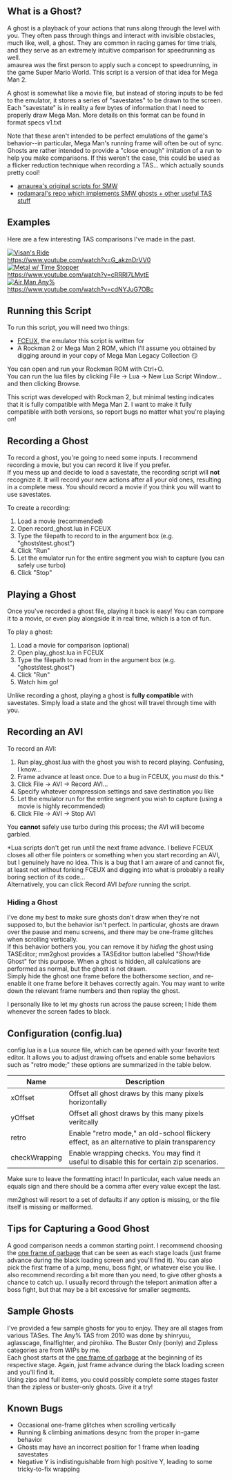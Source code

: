## What is a Ghost?

A ghost is a playback of your actions that runs along through the level with you. They often pass through things
and interact with invisible obstacles, much like, well, a ghost. They are common in racing games for time trials,
and they serve as an extremely intuitive comparison for speedrunning as well.  
amaurea  was the first person to apply such a concept to speedrunning, in the game Super Mario World. This script is a version
of that idea for Mega Man 2.

A ghost is somewhat like a movie file, but instead of storing inputs to be fed to the emulator, it stores a series of
"savestates" to be drawn to the screen. Each "savestate" is in reality a few bytes of information that I need to properly
draw Mega Man. More details on this format can be found in format specs v1.txt

Note that these aren't intended to be perfect emulations of the game's behavior--in particular, Mega Man's running frame
will often be out of sync. Ghosts are rather intended to provide a "close enough" imitation of a run to help you make
comparisons. If this weren't the case, this could be used as a flicker reduction technique when recording a TAS...
which actually sounds pretty cool!

- [amaurea's original scripts for SMW](http://tasvideos.org/forum/viewtopic.php?p=219824&highlight=#219824)
- [rodamaral's repo which implements SMW ghosts + other useful TAS stuff](https://github.com/rodamaral/smw-tas)  

## Examples

Here are a few interesting TAS comparisons I've made in the past.

[![Visan's Ride](https://img.youtube.com/vi/G_akznDrVV0/0.jpg)](https://www.youtube.com/watch?v=G_akznDrVV0)  
https://www.youtube.com/watch?v=G_akznDrVV0  
[![Metal w/ Time Stopper](https://img.youtube.com/vi/cRRRI7LMytE/0.jpg)](https://www.youtube.com/watch?v=cRRRI7LMytE)  
https://www.youtube.com/watch?v=cRRRI7LMytE  
[![Air Man Any%](https://img.youtube.com/vi/cdNYJuG7OBc/0.jpg)](https://www.youtube.com/watch?v=cdNYJuG7OBc)  
https://www.youtube.com/watch?v=cdNYJuG7OBc  

## Running this Script

To run this script, you will need two things:
- [FCEUX](http://www.fceux.com/web/home.html), the emulator this script is written for
- A Rockman 2 or Mega Man 2 ROM, which I'll assume you obtained by digging around in your copy of Mega Man Legacy Collection 😏

You can open and run your Rockman ROM with Ctrl+O.  
You can run the lua files by clicking File -> Lua -> New Lua Script Window... and then clicking Browse.

This script was developed with Rockman 2, but minimal testing indicates that it is fully compatible with Mega Man 2. I want to make it fully compatible with both versions, so report bugs no matter what you're playing on!


## Recording a Ghost

To record a ghost, you're going to need some inputs. I recommend recording a movie, but you can record it live if you prefer.  
If you mess up and decide to load a savestate, the recording script will **not** recognize it. It will record your new actions
after all your old ones, resulting in a complete mess. You should record a movie if you think you will want to use savestates.

To create a recording:
  1. Load a movie (recommended)
  2. Open record_ghost.lua in FCEUX
  3. Type the filepath to record to in the argument box (e.g. "ghosts\test.ghost")
  4. Click "Run"
  5. Let the emulator run for the entire segment you wish to capture (you can safely use turbo)
  6. Click "Stop"  
  
  
## Playing a Ghost

Once you've recorded a ghost file, playing it back is easy! You can compare it to a movie, or even play alongside it in
real time, which is a ton of fun.

To play a ghost:
  1. Load a movie for comparison (optional)
  2. Open play_ghost.lua in FCEUX
  3. Type the filepath to read from in the argument box (e.g. "ghosts\test.ghost")
  4. Click "Run"
  5. Watch him go!
  
Unlike recording a ghost, playing a ghost is **fully compatible** with savestates. Simply load a state and the ghost will travel through time with you.


## Recording an AVI

To record an AVI:
  1. Run play_ghost.lua with the ghost you wish to record playing. Confusing, I know...
  2. Frame advance at least once. Due to a bug in FCEUX, you *must* do this.\*
  3. Click File -> AVI -> Record AVI...
  4. Specify whatever compression settings and save destination you like 
  5. Let the emulator run for the entire segment you wish to capture (using a movie is highly recommended)
  6. Click File -> AVI -> Stop AVI
  
You **cannot** safely use turbo during this process; the AVI will become garbled.

\*Lua scripts don't get run until the next frame advance. I believe FCEUX closes all other file pointers or something when you start recording an AVI, but I genuinely have no idea. This is a bug that I am aware of and cannot fix, at least not without forking FCEUX and digging into what is probably a really boring section of its code...  
Alternatively, you can click Record AVI *before* running the script.


### Hiding a Ghost

I've done my best to make sure ghosts don't draw when they're not supposed to, but the behavior isn't perfect. In particular, ghosts are drawn over the pause and menu screens, and there may be one-frame glitches when scrolling vertically.  
If this behavior bothers you, you can remove it by *hiding* the ghost using TASEditor; mm2ghost provides a TASEditor button labelled "Show/Hide Ghost" for this purpose. When a ghost is hidden, all calulcations are performed as normal, but the ghost is not drawn.  
Simply hide the ghost one frame before the bothersome section, and re-enable it one frame before it behaves correctly again. You may want to write down the relevant frame numbers and then replay the ghost.

I personally like to let my ghosts run across the pause screen; I hide them whenever the screen fades to black.


## Configuration (config.lua)

config.lua is a Lua source file, which can be opened with your favorite text editor. It allows you to adjust drawing offsets and enable some behaviors such as "retro mode;" these options are summarized in the table below.

|Name         |Description|
|-------------|---|  
|xOffset      |Offset all ghost draws by this many pixels horizontally|  
|yOffset      |Offset all ghost draws by this many pixels veritcally|  
|retro        |Enable "retro mode," an old-school flickery effect, as an alternative to plain transparency|
|checkWrapping|Enable wrapping checks. You may find it useful to disable this for certain zip scenarios.|

Make sure to leave the formatting intact! In particular, each value needs an equals sign and there should be a comma after every value except the last.

mm2ghost will resort to a set of defaults if any option is missing, or the file itself is missing or malformed.


## Tips for Capturing a Good Ghost

A good comparison needs a common starting point. I recommend choosing the [one frame of garbage](https://cdn.discordapp.com/attachments/404188813359972352/552398101973958686/Rockman_2_-_Dr._Wily_no_Nazo_Japan-132.png) that can be seen as each
stage loads (just frame advance during the black loading screen and you'll find it). You can also pick the first frame of a jump, menu, boss fight, or whatever else you like. I also recommend recording
a bit more than you need, to give other ghosts a chance to catch up. I usually record through the teleport animation after
a boss fight, but that may be a bit excessive for smaller segments.


## Sample Ghosts

I've provided a few sample ghosts for you to enjoy. They are all stages from various TASes. The Any% TAS from 2010 was done by
shinryuu, aglasscage, finalfighter, and pirohiko. The Buster Only (bonly) and Zipless categories are from WIPs by me.  
Each ghost starts at the [one frame of garbage](https://cdn.discordapp.com/attachments/404188813359972352/552398101973958686/Rockman_2_-_Dr._Wily_no_Nazo_Japan-132.png) at the beginning of its respective stage. Again, just frame advance during the black loading
screen and you'll find it.  
Using zips and full items, you could possibly complete some stages faster than the zipless or buster-only ghosts. Give it a try!


## Known Bugs

- Occasional one-frame glitches when scrolling vertically
- Running & climbing animations desync from the proper in-game behavior
- Ghosts may have an incorrect position for 1 frame when loading savestates
- Negative Y is indistinguishable from high positive Y, leading to some tricky-to-fix wrapping
